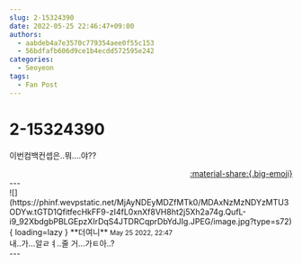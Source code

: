 ```yaml
---
slug: 2-15324390
date: 2022-05-25 22:46:47+09:00
authors:
  - aabdeb4a7e3570c779354aee0f55c153
  - 56bdfafb606d9ce1b4ecdd572595e242
categories:
  - Seoyeon
tags:
  - Fan Post
---
```


# 2-15324390

<div class="post-container" markdown="1">
<div class="content-container md-sidebar__scrollwrap" markdown="1">

이번컴백컨셉은..뭐....야??

</div>
</div>

<div style="text-align: right;" markdown="1">
<a href="https://weverse.io/fromis9/fanpost/2-15324390" style="text-align: right;">:material-share:{.big-emoji}</a>
</div>
---

<div class="comments-container md-sidebar__scrollwrap" markdown="1">
<div class="comment" markdown="1">
<div class='id-container' markdown="1">
![](https://phinf.wevpstatic.net/MjAyNDEyMDZfMTk0/MDAxNzMzNDYzMTU3ODYw.tGTD1QfitfecHkFF9-zI4fL0xnXf8VH8ht2j5Xh2a74g.QufL-i9_92XbdgbPBLGEpzXIrDqS4JTDRCqprDbYdJIg.JPEG/image.jpg?type=s72){ loading=lazy }
**<span class="artist">더여니</span>** <small>May 25 2022, 22:47</small><br>
</div>
<div class='comment-body' markdown="1">
내..가...알ㄹㅕ..줄 거...가ㅌ아..?
</div>
</div>
</div>
---
